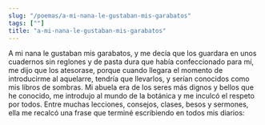 ```yaml
---
slug: "/poemas/a-mi-nana-le-gustaban-mis-garabatos"
tags: [""]
title: "a-mi-nana-le-gustaban-mis-garabatos"
---
```

A mi nana le gustaban mis garabatos, y me decía que los guardara en unos cuadernos sin reglones y de pasta dura que había confeccionado para mí, me dijo que los atesorase, porque cuando llegara el momento de introducirme al aquelarre, tendría que llevarlos, y serían conocidos como mis libros de sombras. Mi abuela era de los seres más dignos y bellos que he conocido, me introdujo al mundo de la botánica y me inculcó el respeto por todos. Entre muchas lecciones, consejos, clases, besos y sermones, ella me recalcó una frase que terminé escribiendo en todos mis diarios: